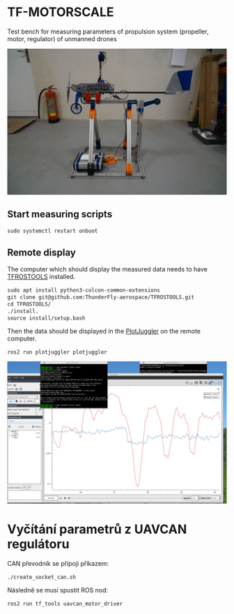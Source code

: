 # TF-MOTORSCALE

Test bench for measuring parameters of propulsion system (propeller, motor, regulator) of unmanned drones

![TF-MOTORSCALE01A](doc/img/TF-MOTORSCALE01A.JPG)




## Start measuring scripts

    sudo systemctl restart onboot


## Remote display

The computer which should display the measured data needs to have [TFROSTOOLS](https://github.com/ThunderFly-aerospace/TFROSTOOLS) installed.

    sudo apt install python3-colcon-common-extensions
    git clone git@github.com:ThunderFly-aerospace/TFROSTOOLS.git
    cd TFROSTOOLS/
    ./install.
    source install/setup.bash

Then the data should be displayed in the [PlotJuggler](https://github.com/facontidavide/PlotJuggler) on the remote computer.

    ros2 run plotjuggler plotjuggler


![TF-MOTORSCALE01A](doc/img/measured_data_display.png)


# Vyčítání parametrů z UAVCAN regulátoru

CAN převodník se přípojí příkazem:

    ./create_socket_can.sh


Následně se musí spustit ROS nod:

    ros2 run tf_tools uavcan_motor_driver
